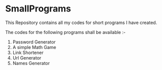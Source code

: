 # SmallPrograms

This Repository contains all my codes for short programs I have created.

The codes for the following programs shall be available :-
1. Password Generator
2. A simple Math Game
3. Link Shortener
4. Url Generator
5. Names Generator
